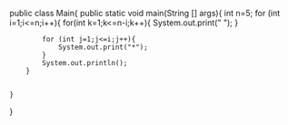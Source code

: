

public class Main{
    public static void main(String [] args){
        int n=5;
        for (int i=1;i<=n;i++){
            for(int k=1;k<=n-i;k++){
                System.out.print(" ");
            }
            
            for (int j=1;j<=i;j++){
                System.out.print("*");
            }
            System.out.println();
        }
        
        
    }
}
